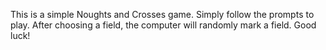 This is a simple Noughts and Crosses game. Simply follow the prompts to play. After choosing a field, the computer will randomly mark a field. Good luck!

